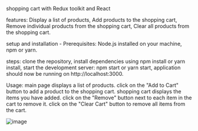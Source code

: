 shopping cart with Redux toolkit and React

features:
Display a list of products,
Add products to the shopping cart,
Remove individual products from the shopping cart,
Clear all products from the shopping cart.


setup and installation -
Prerequisites:
Node.js installed on your machine,
npm or yarn.

steps:
clone the repository,
install dependencies using npm install or yarn install,
start the development server:
npm start or yarn start,
application should now be running on http://localhost:3000.


Usage: 
main page displays a list of products.
click on the "Add to Cart" button to add a product to the shopping cart.
shopping cart displays the items you have added.
click on the "Remove" button next to each item in the cart to remove it.
click on the "Clear Cart" button to remove all items from the cart.

![image](https://github.com/NaniChkhenkeli/productCart/assets/130504824/61b6d597-5a5d-4147-b2bb-3d23f8a0151d)


